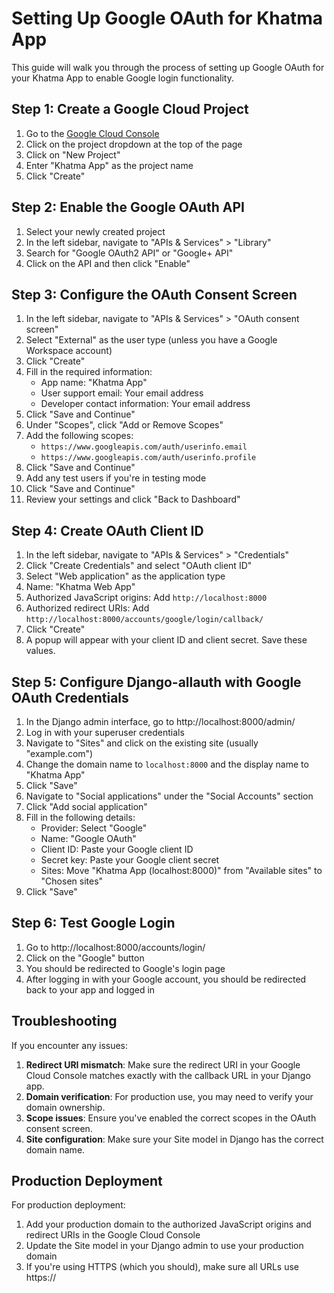 # Setting Up Google OAuth for Khatma App

This guide will walk you through the process of setting up Google OAuth for your Khatma App to enable Google login functionality.

## Step 1: Create a Google Cloud Project

1. Go to the [Google Cloud Console](https://console.cloud.google.com/)
2. Click on the project dropdown at the top of the page
3. Click on "New Project"
4. Enter "Khatma App" as the project name
5. Click "Create"

## Step 2: Enable the Google OAuth API

1. Select your newly created project
2. In the left sidebar, navigate to "APIs & Services" > "Library"
3. Search for "Google OAuth2 API" or "Google+ API"
4. Click on the API and then click "Enable"

## Step 3: Configure the OAuth Consent Screen

1. In the left sidebar, navigate to "APIs & Services" > "OAuth consent screen"
2. Select "External" as the user type (unless you have a Google Workspace account)
3. Click "Create"
4. Fill in the required information:
   - App name: "Khatma App"
   - User support email: Your email address
   - Developer contact information: Your email address
5. Click "Save and Continue"
6. Under "Scopes", click "Add or Remove Scopes"
7. Add the following scopes:
   - `https://www.googleapis.com/auth/userinfo.email`
   - `https://www.googleapis.com/auth/userinfo.profile`
8. Click "Save and Continue"
9. Add any test users if you're in testing mode
10. Click "Save and Continue"
11. Review your settings and click "Back to Dashboard"

## Step 4: Create OAuth Client ID

1. In the left sidebar, navigate to "APIs & Services" > "Credentials"
2. Click "Create Credentials" and select "OAuth client ID"
3. Select "Web application" as the application type
4. Name: "Khatma Web App"
5. Authorized JavaScript origins: Add `http://localhost:8000`
6. Authorized redirect URIs: Add `http://localhost:8000/accounts/google/login/callback/`
7. Click "Create"
8. A popup will appear with your client ID and client secret. Save these values.

## Step 5: Configure Django-allauth with Google OAuth Credentials

1. In the Django admin interface, go to http://localhost:8000/admin/
2. Log in with your superuser credentials
3. Navigate to "Sites" and click on the existing site (usually "example.com")
4. Change the domain name to `localhost:8000` and the display name to "Khatma App"
5. Click "Save"
6. Navigate to "Social applications" under the "Social Accounts" section
7. Click "Add social application"
8. Fill in the following details:
   - Provider: Select "Google"
   - Name: "Google OAuth"
   - Client ID: Paste your Google client ID
   - Secret key: Paste your Google client secret
   - Sites: Move "Khatma App (localhost:8000)" from "Available sites" to "Chosen sites"
9. Click "Save"

## Step 6: Test Google Login

1. Go to http://localhost:8000/accounts/login/
2. Click on the "Google" button
3. You should be redirected to Google's login page
4. After logging in with your Google account, you should be redirected back to your app and logged in

## Troubleshooting

If you encounter any issues:

1. **Redirect URI mismatch**: Make sure the redirect URI in your Google Cloud Console matches exactly with the callback URL in your Django app.
2. **Domain verification**: For production use, you may need to verify your domain ownership.
3. **Scope issues**: Ensure you've enabled the correct scopes in the OAuth consent screen.
4. **Site configuration**: Make sure your Site model in Django has the correct domain name.

## Production Deployment

For production deployment:

1. Add your production domain to the authorized JavaScript origins and redirect URIs in the Google Cloud Console
2. Update the Site model in your Django admin to use your production domain
3. If you're using HTTPS (which you should), make sure all URLs use https://
